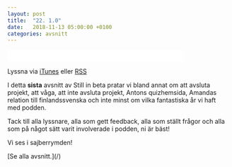 ```yaml
---
layout: post
title:  "22. 1.0"
date:   2018-11-13 05:00:00 +0100
categories: avsnitt
---
```

<iframe style="border: none" src="//html5-player.libsyn.com/embed/episode/id/7517588/height/26/width/400/theme/standard-mini/autonext/no/thumbnail/no/autoplay/no/preload/no/no_addthis/no/direction/backward/no-cache/true/" height="26" width="400" scrolling="no"  allowfullscreen webkitallowfullscreen mozallowfullscreen oallowfullscreen msallowfullscreen></iframe>
<p>Lyssna via <a href="https://itunes.apple.com/se/podcast/still-in-beta/id1174070946">iTunes</a> eller <a href="http://stillinbeta.libsyn.com/rss">RSS</a></p>

<p>I detta <strong>sista</strong> avsnitt av Still in beta pratar vi bland annat om att avsluta projekt, att v&aring;ga, att inte avsluta projekt, Antons quizhemsida, Amandas relation till finlandssvenska och inte minst om vilka fantastiska &aring;r vi haft med podden.</p>
<p>Tack till alla lyssnare, alla som gett feedback, alla som st&auml;llt fr&aring;gor och alla som p&aring; n&aring;got s&auml;tt varit involverade i podden, ni &auml;r b&auml;st!</p>
<p>Vi ses i sajberrymden!</p>
[Se alla avsnitt.](/)